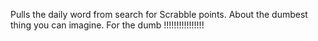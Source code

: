Pulls the daily word from search for Scrabble points. About the dumbest thing you can imagine. For the dumb !!!!!!!!!!!!!!!!
